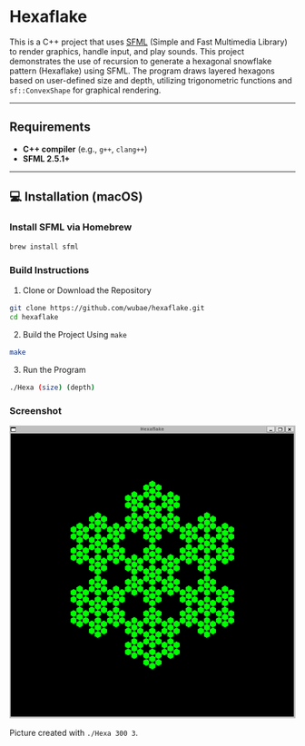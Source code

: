 # Hexaflake

This is a C++ project that uses [SFML](https://www.sfml-dev.org/) (Simple and Fast Multimedia Library) to render graphics, handle input, and play sounds. This project demonstrates the use of recursion to generate a hexagonal snowflake pattern (Hexaflake) using SFML. The program draws layered hexagons based on user-defined size and depth, utilizing trigonometric functions and `sf::ConvexShape` for graphical rendering.

---

## Requirements

- **C++ compiler** (e.g., `g++`, `clang++`)
- **SFML 2.5.1+**

---

## 💻 Installation (macOS)

### Install SFML via Homebrew
```bash
brew install sfml
```

### Build Instructions
1. Clone or Download the Repository
```bash
git clone https://github.com/wubae/hexaflake.git
cd hexaflake
```

2. Build the Project Using `make`
```bash
make
```

3. Run the Program
```bash
./Hexa (size) (depth)
```

### Screenshot
![Screenshot](/screenshot.png)

Picture created with `./Hexa 300 3`.
